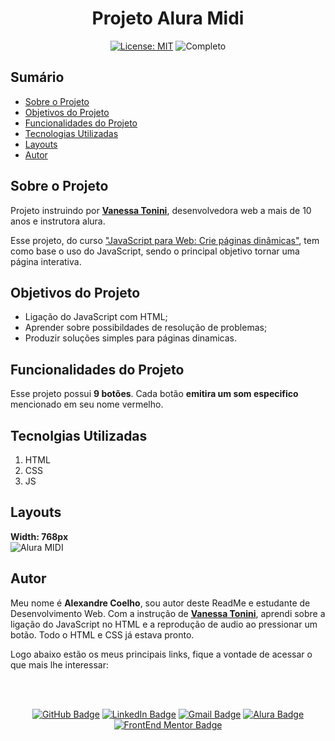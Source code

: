 <h1 align="center"> Projeto Alura Midi </h1>

<p align="center">  </p>

<div align="center">

  <a href="https://github.com/coelhoalexandre/projeto-aluramidi/blob/main/LICENSE" target="_blank"><img src="https://img.shields.io/badge/License-MIT-yellow.svg" alt="License: MIT"></a> <img src="https://img.shields.io/badge/Completo-lightgreen.svg" alt="Completo">

</div>

## Sumário

- [Sobre o Projeto](#sobre-o-projeto)
- [Objetivos do Projeto](#objetivos-do-projeto)
- [Funcionalidades do Projeto](#funcionalidades-do-projeto)
- [Tecnologias Utilizadas](#tecnolgias-utilizadas)
- [Layouts](#layouts)
- [Autor](#autor)

## Sobre o Projeto

Projeto instruindo por [**Vanessa Tonini**](https://github.com/vanessametonini), desenvolvedora web a mais de 10 anos e instrutora alura.

Esse projeto, do curso ["JavaScript para Web: Crie páginas dinâmicas"](https://cursos.alura.com.br/course/javascript-web-paginas-dinamicas), tem como base o uso do JavaScript, sendo o principal objetivo tornar uma página interativa.

## Objetivos do Projeto

- Ligação do JavaScript com HTML;
- Aprender sobre possibildades de resolução de problemas;
- Produzir soluções simples para páginas dinamicas.

## Funcionalidades do Projeto

Esse projeto possui **9 botões**. Cada botão **emitira um som especifico** mencionado em seu nome vermelho.

## Tecnolgias Utilizadas

1. HTML
2. CSS
3. JS

## Layouts

**Width: 768px** <br>
<img src="https://github.com/coelhoalexandre/projetos-alura/blob/main/imagens/alura-midi-768px.jpg" alt="Alura MIDI">

## Autor

Meu nome é **Alexandre Coelho**, sou autor deste ReadMe e estudante de Desenvolvimento Web. Com a instrução de [**Vanessa Tonini**](https://github.com/vanessametonini), aprendi sobre a ligação do JavaScript no HTML e a reprodução de audio ao pressionar um botão. Todo o HTML e CSS já estava pronto.

Logo abaixo estão os meus principais links, fique a vontade de acessar o que mais lhe interessar:

<br>

<br>

<div align="center">

<a href = "https://github.com/coelhoalexandre"><img src="https://img.shields.io/badge/GitHub-%23333?style=for-the-badge&logo=github&logoColor=white" alt="GitHub Badge"></a>
<a href="https://www.linkedin.com/in/-coelhoalexandre/" target="_blank"><img src="https://img.shields.io/badge/-LinkedIn-%230077B5?style=for-the-badge&logo=linkedin&logoColor=white" alt="LinkedIn Badge"></a>
<a href = "mailto:alexandrecoelhocontato@gmail.com" target="_blank"><img src="https://img.shields.io/badge/-Gmail-critical?style=for-the-badge&logo=gmail&logoColor=white" target="_blank" alt="Gmail Badge"></a>
<a href = "https://cursos.alura.com.br/user/coelhoalexandre" target="_blank"><img src="https://img.shields.io/badge/Alura-0747a6?style=for-the-badge&logo=alura&logoColor=white" target="_blank" alt="Alura Badge"></a>
<a href = "https://www.frontendmentor.io/profile/coelhoalexandre" target="_blank"><img src="https://img.shields.io/badge/Frontend_Mentor-white?style=for-the-badge&logo=frontendmentor&logoColor=blue" alt="FrontEnd Mentor Badge">
